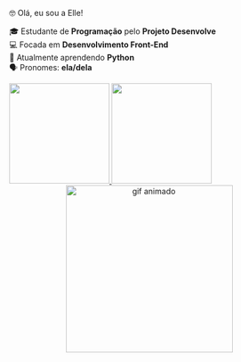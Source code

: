 🤓 Olá, eu sou a Elle!

🎓 Estudante de **Programação** pelo **Projeto Desenvolve** <br>
💻 Focada em **Desenvolvimento Front-End** <br>
🐍 Atualmente aprendendo **Python** <br>
🗣️ Pronomes: **ela/dela**


<div> <a href="https://github.com/gabrielleazevedopd208"> <img height="180em" src="https://github-readme-stats.vercel.app/api?username=gabrielleazevedopd208&show_icons=true&theme=dark&include_all_commits=true&count_private=true"/> <img height="180em" src="https://github-readme-stats.vercel.app/api/top-langs/?username=gabrielleazevedopd208&layout=compact&langs_count=16&theme=dark"/> </a> </div>


<div align="center">
  <a href="https://picasion.com/">
    <img src="https://i.picasion.com/pic92/e6407ed8e39e65934d934d46bdd1fb5b.gif" width="300" height="300" alt="gif animado" />
  </a>
  <br />
  <a href="https://picasion.com/">
</div>
